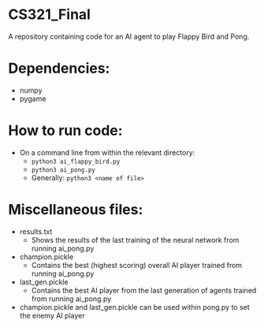 # CS321_Final
A repository containing code for an AI agent to play Flappy Bird and Pong. 

# Dependencies:
- numpy
- pygame

# How to run code:
- On a command line from within the relevant directory:
  - `python3 ai_flappy_bird.py`
  - `python3 ai_pong.py`
  - Generally: `python3 <name of file>`

# Miscellaneous files:
- results.txt
  - Shows the results of the last training of the neural network from running ai_pong.py
- champion.pickle
  - Contains the best (highest scoring) overall AI player trained from running ai_pong.py
- last_gen.pickle
  - Contains the best AI player from the last generation of agents trained from running ai_pong.py
- champion.pickle and last_gen.pickle can be used within pong.py to set the enemy AI player
